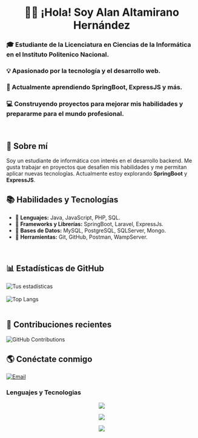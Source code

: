 <h1 align="center">👨‍🎓 ¡Hola! Soy Alan Altamirano Hernández</h1>
<h3>🎓 Estudiante de la Licenciatura en Ciencias de la Informática en el Instituto Politenico Nacional.</h3> 
<h3>💡 Apasionado por la tecnología y el desarrollo web.</h3>
<h3>🚀 Actualmente aprendiendo SpringBoot, ExpressJS y más.</h3>
<h3>💻 Construyendo proyectos para mejorar mis habilidades y prepararme para el mundo profesional.</h3><br>

## 📝 Sobre mí  
Soy un estudiante de informática con interés en el desarrollo backend. Me gusta trabajar en proyectos que desafíen mis habilidades y me permitan aplicar nuevas tecnologías. Actualmente estoy explorando **SpringBoot** y **ExpressJS**.
<br>


## 📚 Habilidades y Tecnologías  
- 🔹 **Lenguajes:** Java, JavaScript, PHP, SQL.
- 🔹 **Frameworks y Librerías:** SpringBoot, Laravel, ExpressJs.
- 🔹 **Bases de Datos:** MySQL, PostgreSQL, SQLServer, Mongo.
- 🔹 **Herramientas:** Git, GitHub, Postman, WampServer.
<br>

## 📊 Estadísticas de GitHub  
![Tus estadísticas](https://github-readme-stats.vercel.app/api?username=AlanAltamiranoH1504&show_icons=true&theme=radical)
<br><br>
![Top Langs](https://github-readme-stats.vercel.app/api/top-langs/?username=AlanAltamiranoH1504&layout=compact&theme=radical)  
<br>

## 📅 Contribuciones recientes  
![GitHub Contributions](https://github-readme-streak-stats.herokuapp.com/?user=AlanAltamiranoH1504&theme=radical)

## 🌎 Conéctate conmigo  
[![Email](https://img.shields.io/badge/Email-D14836?style=for-the-badge&logo=gmail&logoColor=radical)](mailto:altamiranohernandezalan@gmail.com)  

<h3 align="left">Lenguajes y Tecnologias</h3>
<!--tech stack icons-->

<p align="center">
  <a href="https://skillicons.dev">
    <img src="https://skillicons.dev/icons?i=java,spring,nodejs,express,js,php,laravel,mysql,postgres,mongodb" />
  </a>
</p>

<p align="center">
  <a href="https://skillicons.dev">
    <img src="https://skillicons.dev/icons?i=html,pug,css,bootstrap,tailwind,figma,sequelize,hibernate,git,github" />
  </a>
</p>

<p align="center">
  <a href="https://skillicons.dev">
    <img src="https://skillicons.dev/icons?i=postman,vscode,idea,phpstorm,webstorm" />
  </a>
</p>


